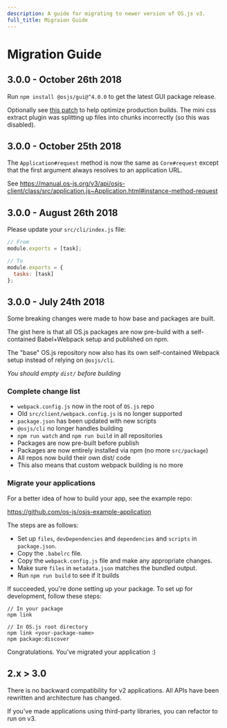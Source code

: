 ```yaml
---
description: A guide for migrating to newer version of OS.js v3.
full_title: Migraion Guide
---
```


# Migration Guide

## 3.0.0 - October 26th 2018

Run `npm install @osjs/gui@^4.0.0` to get the latest GUI package release.

Optionally see [this patch](https://github.com/os-js/OS.js/commit/1380d4b98048dee2d7e95b9dddbf9af323f5fdab) to help optimize production builds. The mini css extract plugin was splitting up files into chunks incorrectly (so this was disabled).

## 3.0.0 - October 25th 2018

The `Application#request` method is now the same as `Core#request` except that the first argument always resolves to an application URL.

See https://manual.os-js.org/v3/api/osjs-client/class/src/application.js~Application.html#instance-method-request

## 3.0.0 - August 26th 2018

Please update your `src/cli/index.js` file:

```javascript
// From
module.exports = [task];

// To
module.exports = {
  tasks: [task]
};
```

## 3.0.0 - July 24th 2018

Some breaking changes were made to how base and packages are built.

The gist here is that all OS.js packages are now pre-build with a self-contained Babel+Webpack
setup and published on npm.

The "base" OS.js repository now also has its own self-contained Webpack setup instead of relying on `@osjs/cli`.

*You should empty `dist/` before building*

### Complete change list

* `webpack.config.js` now in the root of `OS.js` repo 
* Old `src/client/webpack.config.js` is no longer supported
* `package.json` has been updated with new scripts
* `@osjs/cli` no longer handles building
* `npm run watch` and `npm run build` in all repositories
* Packages are now pre-built before publish
* Packages are now entirely installed via npm (no more `src/package`)
* All repos now build their own dist/ code
* This also means that custom webpack building is no more

### Migrate your applications

For a better idea of how to build your app, see the example repo:

https://github.com/os-js/osjs-example-application

The steps are as follows:

* Set up `files`, `devDependencies` and `dependencies` and `scripts` in `package.json`.
* Copy the `.babelrc` file.
* Copy the `webpack.config.js` file and make any appropriate changes.
* Make sure `files` in `metadata.json` matches the bundled output.
* Run `npm run build` to see if it builds

If succeeded, you're done setting up your package. To set up for development, follow these steps:

```
// In your package
npm link

// In OS.js root directory
npm link <your-package-name>
npm package:discover
```

Congratulations. You've migrated your application :)

## 2.x > 3.0

There is no backward compatibility for v2 applications. All APIs have been rewritten and architecture has changed.

If you've made applications using third-party libraries, you can refactor to run on v3.
